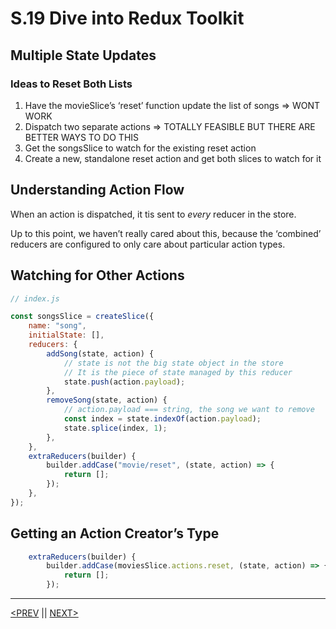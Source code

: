 # S.19 Dive into Redux Toolkit

## Multiple State Updates

### Ideas to Reset Both Lists

1. Have the movieSlice’s ‘reset’ function update the list of songs ⇒ WONT WORK
2. Dispatch two separate actions ⇒ TOTALLY FEASIBLE BUT THERE ARE BETTER WAYS TO DO THIS
3. Get the songsSlice to watch for the existing reset action
4. Create a new, standalone reset action and get both slices to watch for it

## Understanding Action Flow

When an action is dispatched, it tis sent to _every_ reducer in the store.

Up to this point, we haven’t really cared about this, because the ‘combined’ reducers are configured to only care about particular action types.

## Watching for Other Actions

```jsx
// index.js

const songsSlice = createSlice({
	name: "song",
	initialState: [],
	reducers: {
		addSong(state, action) {
			// state is not the big state object in the store
			// It is the piece of state managed by this reducer
			state.push(action.payload);
		},
		removeSong(state, action) {
			// action.payload === string, the song we want to remove
			const index = state.indexOf(action.payload);
			state.splice(index, 1);
		},
	},
	extraReducers(builder) {
		builder.addCase("movie/reset", (state, action) => {
			return [];
		});
	},
});
```

## Getting an Action Creator’s Type

```jsx
	extraReducers(builder) {
		builder.addCase(moviesSlice.actions.reset, (state, action) => {
			return [];
		});
```

---

[<PREV](./230310.md) || [NEXT>](./230312.md)
